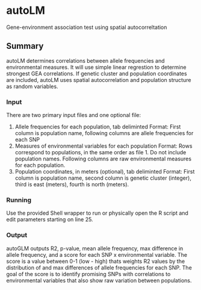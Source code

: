 # autoLM
Gene-environment association test using spatial autocorreltation

## Summary

autoLM determines correlations between allele frequencies and environmental measures. It will use simple linear regrestion to determine strongest  GEA correlations. If genetic cluster and population coordinates are included, autoLM uses spatial autocorrelation and population structure as random variables.

### Input

There are two primary input files and one optional file:
1) Allele frequencies for each population, tab deliminted 
    Format: First column is population name, following columns are allele frequencies for each SNP
2) Measures of environmental variables for each population
    Format: Rows correspond to populations, in the same order as file 1. Do not include population names. Following columns are raw environmental measures for each population.
3) Population coordinates, in meters (optional), tab deliminted 
    Format: First column is population name, second column is genetic cluster (integer), third is east (meters), fourth is north (meters). 
    

### Running 
Use the provided Shell wrapper to run or physically open the R script and edit parameters starting on line 25.

### Output
autoGLM outputs R2, p-value, mean allele frequency, max difference in allele frequency, and a score for each SNP x environmental variable. The score is a value between 0-1 (low - high) thats weights R2 values by the distribution of and max differences of allele frequencies for each SNP. The goal of the score is to identify promising SNPs with correlations to environmental variables that also show raw variation between populations.


